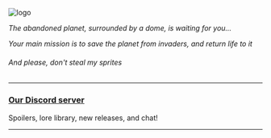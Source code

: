 ![logo](https://github.com/SunkyMP3G/Netronium-TFS/assets/125795960/ced234df-ce58-4878-b920-a0e654338c24)

*The abandoned planet, surrounded by a dome, is waiting for you...*

*Your main mission is to save the planet from invaders, and return life to it*

###### And please, don't steal my sprites

---

### [Our Discord server](https://discord.com/invite/nbK62FGEMu)
Spoilers, lore library, new releases, and chat! 

---
